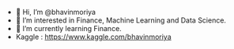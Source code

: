 - 👋 Hi, I’m @bhavinmoriya
- 👀 I’m interested in Finance, Machine Learning and Data Science.
- 🌱 I’m currently learning Finance.
- Kaggle : https://www.kaggle.com/bhavinmoriya
<!---
- 💞️ I’m looking to collaborate on ...
- 📫 How to reach me ...
--->

<!---
bhavinmoriya/bhavinmoriya is a ✨ special ✨ repository because its `README.md` (this file) appears on your GitHub profile.
You can click the Preview link to take a look at your changes.
--->
